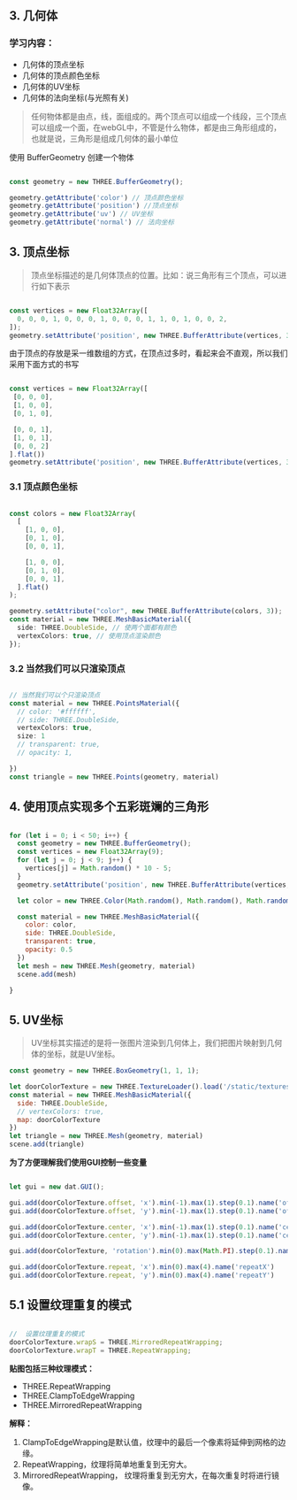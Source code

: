 ## 3. 几何体

### 学习内容：
- 几何体的顶点坐标
- 几何体的顶点颜色坐标
- 几何体的UV坐标
- 几何体的法向坐标(与光照有关)

> 任何物体都是由点，线，面组成的。两个顶点可以组成一个线段，三个顶点可以组成一个面，在webGL中，不管是什么物体，都是由三角形组成的，也就是说，三角形是组成几何体的最小单位

使用 BufferGeometry 创建一个物体

```typescript

const geometry = new THREE.BufferGeometry();

geometry.getAttribute('color') // 顶点颜色坐标
geometry.getAttribute('position') //顶点坐标
geometry.getAttribute('uv') // UV坐标
geometry.getAttribute('normal') // 法向坐标

```
## 3. 顶点坐标
> 顶点坐标描述的是几何体顶点的位置。比如：说三角形有三个顶点，可以进行如下表示

```typescript

const vertices = new Float32Array([
  0, 0, 0, 1, 0, 0, 0, 1, 0, 0, 0, 1, 1, 0, 1, 0, 0, 2,
]);
geometry.setAttribute('position', new THREE.BufferAttribute(vertices, 3))

```

由于顶点的存放是采一维数组的方式，在顶点过多时，看起来会不直观，所以我们采用下面方式的书写

```typescript

const vertices = new Float32Array([
 [0, 0, 0],
 [1, 0, 0],
 [0, 1, 0],

 [0, 0, 1],
 [1, 0, 1],
 [0, 0, 2]
].flat())
geometry.setAttribute('position', new THREE.BufferAttribute(vertices, 3))

```

### 3.1 顶点颜色坐标

```typescript 

const colors = new Float32Array(
  [
    [1, 0, 0],
    [0, 1, 0],
    [0, 0, 1],

    [1, 0, 0],
    [0, 1, 0],
    [0, 0, 1],
  ].flat()
);

geometry.setAttribute("color", new THREE.BufferAttribute(colors, 3));
const material = new THREE.MeshBasicMaterial({
  side: THREE.DoubleSide, // 使两个面都有颜色
  vertexColors: true, // 使用顶点渲染颜色
});

```

### 3.2 当然我们可以只渲染顶点

```typescript 

// 当然我们可以个只渲染顶点
const material = new THREE.PointsMaterial({
  // color: '#ffffff',
  // side: THREE.DoubleSide,
  vertexColors: true,
  size: 1
  // transparent: true,
  // opacity: 1,

})
const triangle = new THREE.Points(geometry, material)
```


## 4. 使用顶点实现多个五彩斑斓的三角形

```javascript

for (let i = 0; i < 50; i++) {
  const geometry = new THREE.BufferGeometry();
  const vertices = new Float32Array(9);
  for (let j = 0; j < 9; j++) {
    vertices[j] = Math.random() * 10 - 5;
  }
  geometry.setAttribute('position', new THREE.BufferAttribute(vertices, 3))

  let color = new THREE.Color(Math.random(), Math.random(), Math.random())

  const material = new THREE.MeshBasicMaterial({
    color: color,
    side: THREE.DoubleSide,
    transparent: true,
    opacity: 0.5
  })
  let mesh = new THREE.Mesh(geometry, material)
  scene.add(mesh)

}

```

## 5. UV坐标

> UV坐标其实描述的是将一张图片渲染到几何体上，我们把图片映射到几何体的坐标，就是UV坐标。

```javascript
const geometry = new THREE.BoxGeometry(1, 1, 1);

let doorColorTexture = new THREE.TextureLoader().load('/static/textures/door/color.jpg')
const material = new THREE.MeshBasicMaterial({
  side: THREE.DoubleSide,
  // vertexColors: true,
  map: doorColorTexture
})
let triangle = new THREE.Mesh(geometry, material)
scene.add(triangle)

```

**为了方便理解我们使用GUI控制一些变量**

```typescript

let gui = new dat.GUI();

gui.add(doorColorTexture.offset, 'x').min(-1).max(1).step(0.1).name('offsetX')
gui.add(doorColorTexture.offset, 'y').min(-1).max(1).step(0.1).name('offsetY')

gui.add(doorColorTexture.center, 'x').min(-1).max(1).step(0.1).name('centerX')
gui.add(doorColorTexture.center, 'y').min(-1).max(1).step(0.1).name('centerY')

gui.add(doorColorTexture, 'rotation').min(0).max(Math.PI).step(0.1).name('rotation')

gui.add(doorColorTexture.repeat, 'x').min(0).max(4).name('repeatX')
gui.add(doorColorTexture.repeat, 'y').min(0).max(4).name('repeatY')

```

## 5.1 设置纹理重复的模式

```typescript

//  设置纹理重复的模式
doorColorTexture.wrapS = THREE.MirroredRepeatWrapping;
doorColorTexture.wrapT = THREE.RepeatWrapping;
```
**贴图包括三种纹理模式：**
- THREE.RepeatWrapping
- THREE.ClampToEdgeWrapping
- THREE.MirroredRepeatWrapping

**解释：**
1. ClampToEdgeWrapping是默认值，纹理中的最后一个像素将延伸到网格的边缘。
2. RepeatWrapping，纹理将简单地重复到无穷大。
3. MirroredRepeatWrapping， 纹理将重复到无穷大，在每次重复时将进行镜像。

